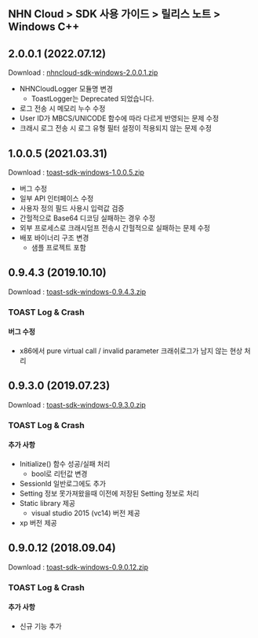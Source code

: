 ## NHN Cloud > SDK 사용 가이드 > 릴리스 노트 > Windows C++

## 2.0.0.1 (2022.07.12)
Download : [nhncloud-sdk-windows-2.0.0.1.zip](https://static.toastoven.net/toastcloud/sdk_download/toast/windows/2.0.0/nhncloud-sdk-windows-2.0.0.1.zip)
* NHNCloudLogger 모듈명 변경
	* ToastLogger는 Deprecated 되었습니다.
* 로그 전송 시 메모리 누수 수정
* User ID가 MBCS/UNICODE 함수에 따라 다르게 반영되는 문제 수정
* 크래시 로그 전송 시 로그 유형 필터 설정이 적용되지 않는 문제 수정

## 1.0.0.5 (2021.03.31)
Download : [toast-sdk-windows-1.0.0.5.zip](https://static.toastoven.net/toastcloud/sdk_download/toast/windows/1.0.0/toast-sdk-windows-1.0.0.5.zip)
* 버그 수정
* 일부 API 인터페이스 수정
* 사용자 정의 필드 사용시 입력값 검증
* 간헐적으로 Base64 디코딩 실패하는 경우 수정
* 외부 프로세스로 크래시덤프 전송시 간헐적으로 실패하는 문제 수정
* 배포 바이너리 구조 변경
	* 샘플 프로젝트 포함


## 0.9.4.3 (2019.10.10)
Download : [toast-sdk-windows-0.9.4.3.zip](https://static.toastoven.net/toastcloud/sdk_download/toast/windows/0.9.4/toast-sdk-windows-0.9.4.3.zip)

### TOAST Log & Crash

#### 버그 수정

* x86에서 pure virtual call / invalid parameter 크래쉬로그가 남지 않는 현상 처리

## 0.9.3.0 (2019.07.23)
Download : [toast-sdk-windows-0.9.3.0.zip](https://static.toastoven.net/toastcloud/sdk_download/toast/windows/0.9.3/toast-sdk-windows-0.9.3.0.zip)

### TOAST Log & Crash

#### 추가 사항

* Initialize() 함수 성공/실패 처리
	* bool로 리턴값 변경
* SessionId 일반로그에도 추가
* Setting 정보 못가져왔을때 이전에 저장된 Setting 정보로 처리
* Static library 제공
	* visual studio 2015 (vc14) 버전 제공
* xp 버전 제공

## 0.9.0.12 (2018.09.04)
Download : [toast-sdk-windows-0.9.0.12.zip](https://static.toastoven.net/toastcloud/sdk_download/toast/windows/0.9.0/toast-sdk-windows-0.9.0.12.zip)

### TOAST Log & Crash

#### 추가 사항

* 신규 기능 추가